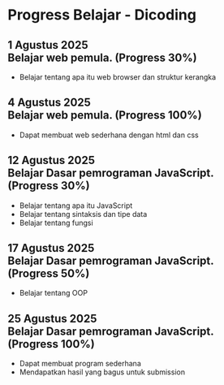 Progress Belajar - Dicoding
==

**1 Agustus 2025**<br>
Belajar web pemula. (Progress 30%)
--
* Belajar tentang apa itu web browser dan struktur kerangka

**4 Agustus 2025**<br>
Belajar web pemula. (Progress 100%)
--
* Dapat membuat web sederhana dengan html dan css

**12 Agustus 2025**<br>
Belajar Dasar pemrograman JavaScript. (Progress 30%)
--
* Belajar tentang apa itu JavaScript
* Belajar tentang sintaksis dan tipe data
* Belajar tentang fungsi

**17 Agustus 2025**<br>
Belajar Dasar pemrograman JavaScript. (Progress 50%)
--
* Belajar tentang OOP

**25 Agustus 2025**<br>
Belajar Dasar pemrograman JavaScript. (Progress 100%)
--
* Dapat membuat program sederhana
* Mendapatkan hasil yang bagus untuk submission


